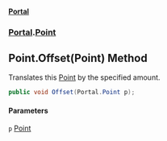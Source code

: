 #### [Portal](index.md 'index')
### [Portal](Portal.md 'Portal').[Point](Point.md 'Portal.Point')

## Point.Offset(Point) Method

Translates this [Point](Point.md 'Portal.Point') by the specified amount.

```csharp
public void Offset(Portal.Point p);
```
#### Parameters

<a name='Portal.Point.Offset(Portal.Point).p'></a>

`p` [Point](Point.md 'Portal.Point')